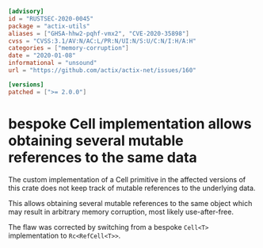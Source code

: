 ```toml
[advisory]
id = "RUSTSEC-2020-0045"
package = "actix-utils"
aliases = ["GHSA-hhw2-pqhf-vmx2", "CVE-2020-35898"]
cvss = "CVSS:3.1/AV:N/AC:L/PR:N/UI:N/S:U/C:N/I:H/A:H"
categories = ["memory-corruption"]
date = "2020-01-08"
informational = "unsound"
url = "https://github.com/actix/actix-net/issues/160"

[versions]
patched = [">= 2.0.0"]
```

# bespoke Cell implementation allows obtaining several mutable references to the same data

The custom implementation of a Cell primitive in the affected versions of this crate
does not keep track of mutable references to the underlying data.

This allows obtaining several mutable references to the same object
which may result in arbitrary memory corruption, most likely use-after-free.

The flaw was corrected by switching from a bespoke `Cell<T>` implementation to `Rc<RefCell<T>>`.
